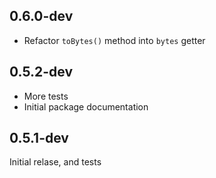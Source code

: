 ## 0.6.0-dev
- Refactor `toBytes()` method into `bytes` getter 

## 0.5.2-dev
- More tests
- Initial package documentation

## 0.5.1-dev

 Initial relase, and tests
